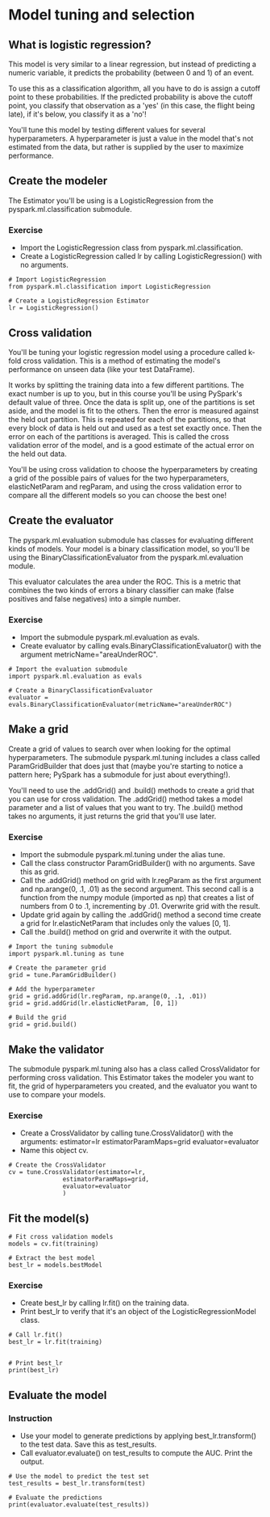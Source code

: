 # Model tuning and selection

## What is logistic regression?

This model is very similar to a linear regression, but instead of predicting a numeric variable, it predicts the probability (between 0 and 1) of an event.

To use this as a classification algorithm, all you have to do is assign a cutoff point to these probabilities. If the predicted probability is above the cutoff point, you classify that observation as a 'yes' (in this case, the flight being late), if it's below, you classify it as a 'no'!

You'll tune this model by testing different values for several hyperparameters. A hyperparameter is just a value in the model that's not estimated from the data, but rather is supplied by the user to maximize performance. 

## Create the modeler

The Estimator you'll be using is a LogisticRegression from the pyspark.ml.classification submodule.

### Exercise

* Import the LogisticRegression class from pyspark.ml.classification.
* Create a LogisticRegression called lr by calling LogisticRegression() with no arguments.


```
# Import LogisticRegression
from pyspark.ml.classification import LogisticRegression

# Create a LogisticRegression Estimator
lr = LogisticRegression()
```

## Cross validation

You'll be tuning your logistic regression model using a procedure called k-fold cross validation. This is a method of estimating the model's performance on unseen data (like your test DataFrame).

It works by splitting the training data into a few different partitions. The exact number is up to you, but in this course you'll be using PySpark's default value of three. Once the data is split up, one of the partitions is set aside, and the model is fit to the others. Then the error is measured against the held out partition. This is repeated for each of the partitions, so that every block of data is held out and used as a test set exactly once. Then the error on each of the partitions is averaged. This is called the cross validation error of the model, and is a good estimate of the actual error on the held out data.

You'll be using cross validation to choose the hyperparameters by creating a grid of the possible pairs of values for the two hyperparameters, elasticNetParam and regParam, and using the cross validation error to compare all the different models so you can choose the best one!

## Create the evaluator

The pyspark.ml.evaluation submodule has classes for evaluating different kinds of models. Your model is a binary classification model, so you'll be using the BinaryClassificationEvaluator from the pyspark.ml.evaluation module.

This evaluator calculates the area under the ROC. This is a metric that combines the two kinds of errors a binary classifier can make (false positives and false negatives) into a simple number.

### Exercise

* Import the submodule pyspark.ml.evaluation as evals.
* Create evaluator by calling evals.BinaryClassificationEvaluator() with the argument metricName="areaUnderROC".

```
# Import the evaluation submodule
import pyspark.ml.evaluation as evals

# Create a BinaryClassificationEvaluator
evaluator = evals.BinaryClassificationEvaluator(metricName="areaUnderROC")
```

## Make a grid


Create a grid of values to search over when looking for the optimal hyperparameters. The submodule pyspark.ml.tuning includes a class called ParamGridBuilder that does just that (maybe you're starting to notice a pattern here; PySpark has a submodule for just about everything!).

You'll need to use the .addGrid() and .build() methods to create a grid that you can use for cross validation. The .addGrid() method takes a model parameter and a list of values that you want to try. The .build() method takes no arguments, it just returns the grid that you'll use later.


### Exercise

* Import the submodule pyspark.ml.tuning under the alias tune.
* Call the class constructor ParamGridBuilder() with no arguments. Save this as grid.
* Call the .addGrid() method on grid with lr.regParam as the first argument and np.arange(0, .1, .01) as the second argument. This second call is a function from the numpy module (imported as np) that creates a list of numbers from 0 to .1, incrementing by .01. Overwrite grid with the result.
* Update grid again by calling the .addGrid() method a second time create a grid for lr.elasticNetParam that includes only the values [0, 1].
* Call the .build() method on grid and overwrite it with the output.

```
# Import the tuning submodule
import pyspark.ml.tuning as tune

# Create the parameter grid
grid = tune.ParamGridBuilder()

# Add the hyperparameter
grid = grid.addGrid(lr.regParam, np.arange(0, .1, .01))
grid = grid.addGrid(lr.elasticNetParam, [0, 1])

# Build the grid
grid = grid.build()
```

## Make the validator

The submodule pyspark.ml.tuning also has a class called CrossValidator for performing cross validation. This Estimator takes the modeler you want to fit, the grid of hyperparameters you created, and the evaluator you want to use to compare your models.

### Exercise

* Create a CrossValidator by calling tune.CrossValidator() with the arguments:
estimator=lr
estimatorParamMaps=grid
evaluator=evaluator
* Name this object cv.

```
# Create the CrossValidator
cv = tune.CrossValidator(estimator=lr,
               estimatorParamMaps=grid,
               evaluator=evaluator
               )
```

## Fit the model(s)

```
# Fit cross validation models
models = cv.fit(training)

# Extract the best model
best_lr = models.bestModel
```

### Exercise

* Create best_lr by calling lr.fit() on the training data.
* Print best_lr to verify that it's an object of the LogisticRegressionModel class.

```
# Call lr.fit()
best_lr = lr.fit(training)


# Print best_lr
print(best_lr)
```


## Evaluate the model

### Instruction

* Use your model to generate predictions by applying best_lr.transform() to the test data. Save this as test_results.
* Call evaluator.evaluate() on test_results to compute the AUC. Print the output.

```
# Use the model to predict the test set
test_results = best_lr.transform(test)

# Evaluate the predictions
print(evaluator.evaluate(test_results))
```